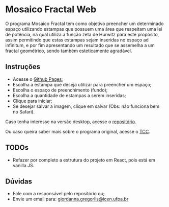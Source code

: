 # Mosaico Fractal Web

O programa Mosaico Fractal tem como objetivo preencher um determinado espaço utilizando estampas que possuem uma área que respeitam uma lei de potência, na qual utiliza a função zeta de Hurwitz para este propósito, assim permitindo que estas estampas sejam inseridas no espaço ad infinitum, e por fim apresentando um resultado que se assemelha a um fractal geométrico, sendo também esteticamente agradável.

## Instruções
* Acesse o [Github Pages](https://giordanna.github.io/mosaico-fractal-web/);
* Escolha a estampa que deseja utilizar para preencher um espaço;
* Escolha o espaço de preenchimento (fundo);
* Escolha a quantidade de estampas a serem inseridas;
* Clique para iniciar;
* Se desejar salvar a imagem, clique em salvar (Obs: não funciona bem no Safari).

Caso tenha interesse na versão desktop, acesse o [repositório](https://github.com/giordanna/mosaico-fractal).

Ou caso queira saber mais sobre o programa original, acesse o [TCC](http://gior.hol.es/docs/degregoriis2017utilizacao.pdf).

## TODOs
* Refazer por completo a estrutura do projeto em React, pois está em vanilla JS.

## Dúvidas
* Fale com a responsável pelo repositório ou;
* Envie um email para: giordanna.gregoriis@icen.ufpa.br
